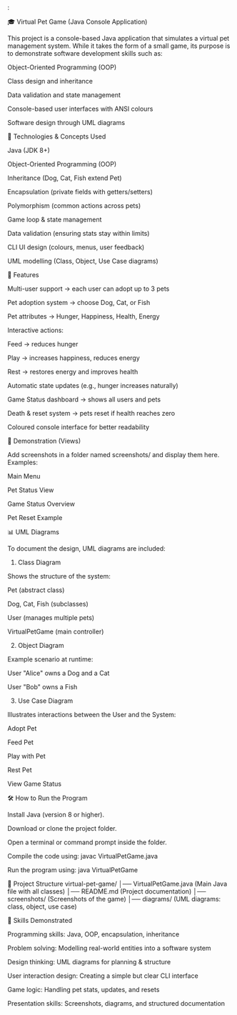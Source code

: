 :

🎓 Virtual Pet Game (Java Console Application)

This project is a console-based Java application that simulates a virtual pet management system.
While it takes the form of a small game, its purpose is to demonstrate software development skills such as:

Object-Oriented Programming (OOP)

Class design and inheritance

Data validation and state management

Console-based user interfaces with ANSI colours

Software design through UML diagrams

🔑 Technologies & Concepts Used

Java (JDK 8+)

Object-Oriented Programming (OOP)

Inheritance (Dog, Cat, Fish extend Pet)

Encapsulation (private fields with getters/setters)

Polymorphism (common actions across pets)

Game loop & state management

Data validation (ensuring stats stay within limits)

CLI UI design (colours, menus, user feedback)

UML modelling (Class, Object, Use Case diagrams)

📖 Features

Multi-user support → each user can adopt up to 3 pets

Pet adoption system → choose Dog, Cat, or Fish

Pet attributes → Hunger, Happiness, Health, Energy

Interactive actions:

Feed → reduces hunger

Play → increases happiness, reduces energy

Rest → restores energy and improves health

Automatic state updates (e.g., hunger increases naturally)

Game Status dashboard → shows all users and pets

Death & reset system → pets reset if health reaches zero

Coloured console interface for better readability

📸 Demonstration (Views)

Add screenshots in a folder named screenshots/ and display them here. Examples:

Main Menu


Pet Status View


Game Status Overview


Pet Reset Example


📊 UML Diagrams

To document the design, UML diagrams are included:

1. Class Diagram

Shows the structure of the system:

Pet (abstract class)

Dog, Cat, Fish (subclasses)

User (manages multiple pets)

VirtualPetGame (main controller)

2. Object Diagram

Example scenario at runtime:

User "Alice" owns a Dog and a Cat

User "Bob" owns a Fish

3. Use Case Diagram

Illustrates interactions between the User and the System:

Adopt Pet

Feed Pet

Play with Pet

Rest Pet

View Game Status

🛠️ How to Run the Program

Install Java (version 8 or higher).

Download or clone the project folder.

Open a terminal or command prompt inside the folder.

Compile the code using:
javac VirtualPetGame.java

Run the program using:
java VirtualPetGame

📂 Project Structure
virtual-pet-game/
│── VirtualPetGame.java     (Main Java file with all classes)
│── README.md               (Project documentation)
│── screenshots/            (Screenshots of the game)
│── diagrams/               (UML diagrams: class, object, use case)

🚀 Skills Demonstrated

Programming skills: Java, OOP, encapsulation, inheritance

Problem solving: Modelling real-world entities into a software system

Design thinking: UML diagrams for planning & structure

User interaction design: Creating a simple but clear CLI interface

Game logic: Handling pet stats, updates, and resets

Presentation skills: Screenshots, diagrams, and structured documentation
